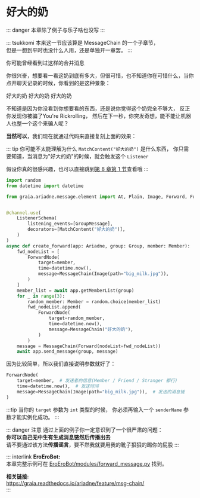 # 好大的奶

::: danger
本章除了例子<Curtain type="danger">与乐子</Curtain>啥也没写
:::

::: tsukkomi
本来这一节应该算是 MessageChain 的一个子章节，  
但是一想到平时也没什么人用，还是单独开一章罢。
:::

你可能曾经看到过这样的合并消息

<ChatWindow title="Graia Framework Community">
  <ForwardChat
    name="EroEroBot"
    avatar="/avatar/ero.webp"
    title="群聊"
    :contents="[
      'EroEroBot: [图片]',
      '群菜鸮: 好大的奶',
      '群菜鸡: 好大的奶'
    ]"
    counts="4" />
</ChatWindow>

你很兴奋，想要看一看这奶到底有多大，但很可惜，也不知道你在可惜什么，当你点开聊天记录的时候，你看到的是这种景象：

<ChatWindow title="转发的合并消息">
  <ChatImg name="EroEroBot" avatar="/avatar/ero.webp" src="/images/guide/huge_milk.webp"></ChatImg>
  <ChatMsg name="群菜鸮" avatar="http://q1.qlogo.cn/g?b=qq&nk=2948531755&s=640">好大的奶</ChatMsg>
  <ChatMsg name="群菜鸡" avatar="http://q1.qlogo.cn/g?b=qq&nk=1450069615&s=640">好大的奶</ChatMsg>
  <ChatMsg name="群菜龙" avatar="http://q1.qlogo.cn/g?b=qq&nk=2544704967&s=640">好大的奶</ChatMsg>
</ChatWindow>

不知道是因为你没看到你想要看的东西，还是说你觉得这个奶完全不够大，
反正你发现你被骗了<Curtain>You're Rickrolling</Curtain>，
然后在下一秒，你突发奇想，能不能让机器人也整一个这个来骗人呢？

**当然可以**，我们现在就通过代码来直接复刻上面的效果：

::: tip
你可能不太能理解为什么 `MatchContent("好大的奶")` 是什么东西，
你只需要知道，当消息为"好大的奶"的时候，就会触发这个 `Listener`

假设你真的很感兴趣，也可以直接跳到[第 8 章第 1 节](./base_parser.md)查看哦
:::

```python
import random
from datetime import datetime

from graia.ariadne.message.element import At, Plain, Image, Forward, ForwardNode


@channel.use(
    ListenerSchema(
        listening_events=[GroupMessage],
        decorators=[MatchContent("好大的奶")],
    )
)
async def create_forward(app: Ariadne, group: Group, member: Member):
    fwd_nodeList = [
        ForwardNode(
            target=member,
            time=datetime.now(),
            message=MessageChain(Image(path="big_milk.jpg")),
        )
    ]
    member_list = await app.getMemberList(group)
    for _ in range(3):
        random_member: Member = random.choice(member_list)
        fwd_nodeList.append(
            ForwardNode(
                target=random_member,
                time=datetime.now(),
                message=MessageChain("好大的奶"),
            )
        )
    message = MessageChain(Forward(nodeList=fwd_nodeList))
    await app.send_message(group, message)
```

因为比较简单，所以我们直接说明参数就好了：

```python
ForwardNode(
    target=member,  # 发送者的信息(Member / Friend / Stranger 都行)
    time=datetime.now(),  # 发送时间
    message=MessageChain(Image(path="big_milk.jpg")),  # 发送的消息链
)
```

:::tip
当你的 `target` 参数为 `int` 类型的时候，
你必须再输入一个 `senderName` 参数才能实例化成功。
:::

::: danger 注意
通过上面的例子你一定意识到了一个很严肃的问题：  
**你可以自己无中生有生成消息链然后传播出去**  
请不要通过该方法**传播谣言**，要不然我就要用我的靴子狠狠的踢你的屁股
:::

::: interlink
**EroEroBot:**  
本章完整示例可在 [EroEroBot/modules/forward_message.py](https://github.com/GraiaCommunity/EroEroBot/blob/master/modules/forward_message.py) 找到。

**相关链接:**  
<https://graia.readthedocs.io/ariadne/feature/msg-chain/>  
:::
